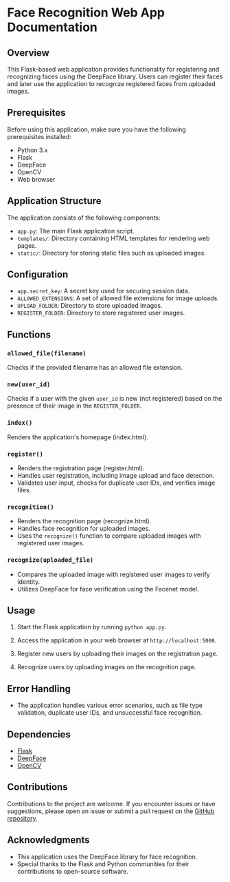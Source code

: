 # Face Recognition Web App Documentation

## Overview

This Flask-based web application provides functionality for registering and recognizing faces using the DeepFace library. Users can register their faces and later use the application to recognize registered faces from uploaded images.

## Prerequisites

Before using this application, make sure you have the following prerequisites installed:

- Python 3.x
- Flask
- DeepFace
- OpenCV
- Web browser

## Application Structure

The application consists of the following components:

- `app.py`: The main Flask application script.
- `templates/`: Directory containing HTML templates for rendering web pages.
- `static/`: Directory for storing static files such as uploaded images.

## Configuration

- `app.secret_key`: A secret key used for securing session data.
- `ALLOWED_EXTENSIONS`: A set of allowed file extensions for image uploads.
- `UPLOAD_FOLDER`: Directory to store uploaded images.
- `REGISTER_FOLDER`: Directory to store registered user images.

## Functions

### `allowed_file(filename)`

Checks if the provided filename has an allowed file extension.

### `new(user_id)`

Checks if a user with the given `user_id` is new (not registered) based on the presence of their image in the `REGISTER_FOLDER`.

### `index()`

Renders the application's homepage (index.html).

### `register()`

- Renders the registration page (register.html).
- Handles user registration, including image upload and face detection.
- Validates user input, checks for duplicate user IDs, and verifies image files.

### `recognition()`

- Renders the recognition page (recognize.html).
- Handles face recognition for uploaded images.
- Uses the `recognize()` function to compare uploaded images with registered user images.

### `recognize(uploaded_file)`

- Compares the uploaded image with registered user images to verify identity.
- Utilizes DeepFace for face verification using the Facenet model.

## Usage

1. Start the Flask application by running `python app.py`.

2. Access the application in your web browser at `http://localhost:5000`.

3. Register new users by uploading their images on the registration page.

4. Recognize users by uploading images on the recognition page.

## Error Handling

- The application handles various error scenarios, such as file type validation, duplicate user IDs, and unsuccessful face recognition.

## Dependencies

- [Flask](https://flask.palletsprojects.com/en/2.1.x/)
- [DeepFace](https://github.com/serengil/deepface)
- [OpenCV](https://opencv.org/)

## Contributions

Contributions to the project are welcome. If you encounter issues or have suggestions, please open an issue or submit a pull request on the [GitHub repository](https://github.com/PranavTyagi-3/DeepFace-Recognition).


## Acknowledgments

- This application uses the DeepFace library for face recognition.
- Special thanks to the Flask and Python communities for their contributions to open-source software.
